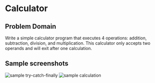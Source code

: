 # Calculator

## Problem Domain
Write a simple calculator program that executes 4 operations: addition, subtraction, division, and multiplication. This calculator only accepts two operands and will exit after one calculation.

## Sample screenshots
![sample try-catch-finally](https://i.imgur.com/m9997Ai.png)
![sample calculation](https://i.imgur.com/lhgln89.png)
